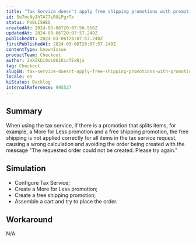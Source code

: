```yaml
---
title: "Tax Service doesn't apply free shipping promotions with promotion that splits items"
id: 5w7mcNyJhTA77sRULPgrTx
status: PUBLISHED
createdAt: 2024-03-06T20:07:56.556Z
updatedAt: 2024-03-06T20:07:57.240Z
publishedAt: 2024-03-06T20:07:57.240Z
firstPublishedAt: 2024-03-06T20:07:57.240Z
contentType: knownIssue
productTeam: Checkout
author: 2mXZkbi0oi061KicTExNjo
tag: Checkout
slugEN: tax-service-doesnt-apply-free-shipping-promotions-with-promotion-that-splits-items
locale: en
kiStatus: Backlog
internalReference: 995527
---
```


## Summary


When using the tax service, if there is a promotion that splits items, for example, a More for Less promotion and a free shipping promotion, the free shipping is not applied correctly for all items in the tax service request, causing a wrong calculation and avoiding the order being created with the message "The requested order could not be created. Please try again."


##

## Simulation



- Configure Tax Service;
- Create a More for Less promotion;
- Create a free shipping promotion;
- Assemble a cart and try to place the order.


##

## Workaround


N/A




